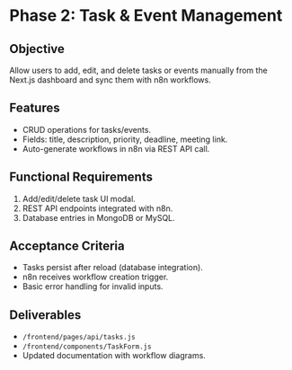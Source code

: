 # Phase 2: Task & Event Management

## Objective
Allow users to add, edit, and delete tasks or events manually from the Next.js dashboard and sync them with n8n workflows.

## Features
- CRUD operations for tasks/events.
- Fields: title, description, priority, deadline, meeting link.
- Auto-generate workflows in n8n via REST API call.

## Functional Requirements
1. Add/edit/delete task UI modal.
2. REST API endpoints integrated with n8n.
3. Database entries in MongoDB or MySQL.

## Acceptance Criteria
- Tasks persist after reload (database integration).  
- n8n receives workflow creation trigger.  
- Basic error handling for invalid inputs.

## Deliverables
- `/frontend/pages/api/tasks.js`  
- `/frontend/components/TaskForm.js`  
- Updated documentation with workflow diagrams.
